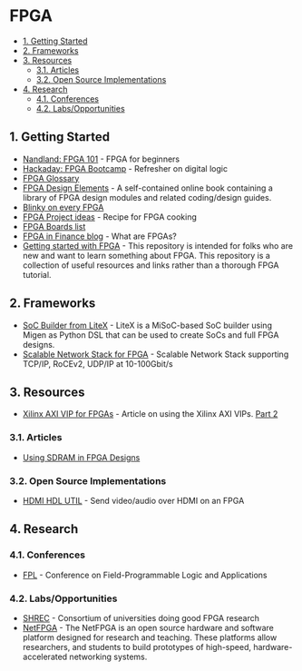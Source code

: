 <!-- no toc -->

# FPGA

- [1. Getting Started](#1-getting-started)
- [2. Frameworks](#2-frameworks)
- [3. Resources](#3-resources)
  - [3.1. Articles](#31-articles)
  - [3.2. Open Source Implementations](#32-open-source-implementations)
- [4. Research](#4-research)
  - [4.1. Conferences](#41-conferences)
  - [4.2. Labs/Opportunities](#42-labsopportunities)

## 1. Getting Started

- [Nandland: FPGA 101](https://www.nandland.com/articles/fpga-101-fpgas-for-beginners.html) - FPGA for beginners
- [Hackaday: FPGA Bootcamp](https://hackaday.io/project/159720-fpga-bootcamp-0) - Refresher on digital logic
- [FPGA Glossary](https://blog.digilentinc.com/fpga-for-beginners-glossary-and-setup/)
- [FPGA Design Elements](https://github.com/laforest/FPGADesignElements) - A self-contained online book containing a library of FPGA design modules and related coding/design guides.
- [Blinky on every FPGA](https://github.com/fusesoc/blinky)
- [FPGA Project ideas](https://github.com/lastweek/FPGA-Readings) - Recipe for FPGA cooking
- [FPGA Boards list](https://joelw.id.au/FPGA/CheapFPGADevelopmentBoards)
- [FPGA in Finance blog](https://fpgainfinance.com/what-are-fpgas/) - What are FPGAs?
- [Getting started with FPGA](https://github.com/lastweek/FPGA) - This repository is intended for folks who are new and want to learn something about FPGA. This repository is a collection of useful resources and links rather than a thorough FPGA tutorial.

## 2. Frameworks

- [SoC Builder from LiteX](https://github.com/enjoy-digital/litex) - LiteX is a MiSoC-based SoC builder using Migen as Python DSL that can be used to create SoCs and full FPGA designs.
- [Scalable Network Stack for FPGA](https://github.com/fpgasystems/fpga-network-stack) - Scalable Network Stack supporting TCP/IP, RoCEv2, UDP/IP at 10-100Gbit/s

## 3. Resources

- [Xilinx AXI VIP for FPGAs](https://forums.xilinx.com/t5/Design-and-Debug-Techniques-Blog/AXI-Basics-2-Simulating-AXI-interfaces-with-the-AXI-Verification/ba-p/1053935) - Article on using the Xilinx AXI VIPs. [Part 2](https://forums.xilinx.com/t5/Design-and-Debug-Techniques-Blog/AXI-Basics-2-Simulating-AXI-interfaces-with-the-AXI-Verification/ba-p/1053935)

### 3.1. Articles

- [Using SDRAM in FPGA Designs](https://www.joshbassett.info/sdram-controller/)

### 3.2. Open Source Implementations

- [HDMI HDL UTIL](https://github.com/hdl-util/hdmi) - Send video/audio over HDMI on an FPGA

## 4. Research

### 4.1. Conferences

- [FPL](http://www.wikicfp.com/cfp/program?id=1083&f=Field-Programmable) - Conference on Field-Programmable Logic and Applications

### 4.2. Labs/Opportunities

- [SHREC](https://nsf-shrec.org/) - Consortium of universities doing good FPGA research
- [NetFPGA](https://netfpga.org/site/#/about/) - The NetFPGA is an open source hardware and software platform designed for research and teaching. These platforms allow researchers, and students to build prototypes of high-speed, hardware-accelerated networking systems.